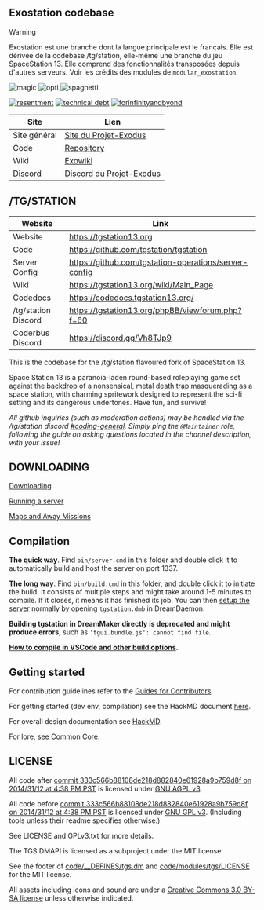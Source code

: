 ## Exostation codebase

> [!WARNING]
> Exostation est une branche dont la langue principale est le français. Elle est dérivée de la codebase /tg/station, elle-même une branche du jeu SpaceStation 13. Elle comprend des fonctionnalités transposées depuis d'autres serveurs. Voir les crédits des modules de `modular_exostation`.

![magic](https://forthebadge.com/images/badges/powered-by-black-magic.svg)
![opti](https://forthebadge.com/images/badges/0-percent-optimized.svg)
![spaghetti](https://forthebadge.com/images/badges/contains-tasty-spaghetti-code.svg)

[![resentment](.github/images/badges/built-with-resentment.svg)](.github/images/comics/131-bug-free.png)
[![technical debt](.github/images/badges/contains-technical-debt.svg)](.github/images/comics/106-tech-debt-modified.png)
[![forinfinityandbyond](.github/images/badges/made-in-byond.gif)](https://www.reddit.com/r/SS13/comments/5oplxp/what_is_the_main_problem_with_byond_as_an_engine/dclbu1a)

| Site         | Lien                                                                      |
| ------------ | ------------------------------------------------------------------------- |
| Site général | [Site du Projet-Exodus](https://exodus.thravalgur.ovh)                    |
| Code         | [Repository](https://github.com/Projet-Exodus/exostation)                 |
| Wiki         | [Exowiki](https://exodus.thravalgur.ovh/exowiki)                          |
| Discord      | [Discord du Projet-Exodus](https://exodus.thravalgur.ovh/exowiki/Discord) |

## /TG/STATION

| Website             | Link                                                  |
| ------------------- | ----------------------------------------------------- |
| Website             | https://tgstation13.org                               |
| Code                | https://github.com/tgstation/tgstation                |
| Server Config       | https://github.com/tgstation-operations/server-config |
| Wiki                | https://tgstation13.org/wiki/Main_Page                |
| Codedocs            | https://codedocs.tgstation13.org/                     |
| /tg/station Discord | https://tgstation13.org/phpBB/viewforum.php?f=60      |
| Coderbus Discord    | https://discord.gg/Vh8TJp9                            |

This is the codebase for the /tg/station flavoured fork of SpaceStation 13.

Space Station 13 is a paranoia-laden round-based roleplaying game set against the backdrop of a nonsensical, metal death trap masquerading as a space station, with charming spritework designed to represent the sci-fi setting and its dangerous undertones. Have fun, and survive!

_All github inquiries (such as moderation actions) may be handled via the /tg/station discord [#coding-general](https://discord.com/channels/326822144233439242/326831214667235328). Simply ping the `@Maintainer` role, following the guide on asking questions located in the channel description, with your issue!_

## DOWNLOADING

[Downloading](.github/guides/DOWNLOADING.md)

[Running a server](.github/guides/RUNNING_A_SERVER.md)

[Maps and Away Missions](.github/guides/MAPS_AND_AWAY_MISSIONS.md)

## Compilation

**The quick way**. Find `bin/server.cmd` in this folder and double click it to automatically build and host the server on port 1337.

**The long way**. Find `bin/build.cmd` in this folder, and double click it to initiate the build. It consists of multiple steps and might take around 1-5 minutes to compile. If it closes, it means it has finished its job. You can then [setup the server](.github/guides/RUNNING_A_SERVER.md) normally by opening `tgstation.dmb` in DreamDaemon.

**Building tgstation in DreamMaker directly is deprecated and might produce errors**, such as `'tgui.bundle.js': cannot find file`.

**[How to compile in VSCode and other build options](tools/build/README.md).**

## Getting started

For contribution guidelines refer to the [Guides for Contributors](.github/CONTRIBUTING.md).

For getting started (dev env, compilation) see the HackMD document [here](https://hackmd.io/@tgstation/HJ8OdjNBc#tgstation-Development-Guide).

For overall design documentation see [HackMD](https://hackmd.io/@tgstation).

For lore, [see Common Core](https://github.com/tgstation/common_core).

## LICENSE

All code after [commit 333c566b88108de218d882840e61928a9b759d8f on 2014/31/12 at 4:38 PM PST](https://github.com/tgstation/tgstation/commit/333c566b88108de218d882840e61928a9b759d8f) is licensed under [GNU AGPL v3](https://www.gnu.org/licenses/agpl-3.0.html).

All code before [commit 333c566b88108de218d882840e61928a9b759d8f on 2014/31/12 at 4:38 PM PST](https://github.com/tgstation/tgstation/commit/333c566b88108de218d882840e61928a9b759d8f) is licensed under [GNU GPL v3](https://www.gnu.org/licenses/gpl-3.0.html).
(Including tools unless their readme specifies otherwise.)

See LICENSE and GPLv3.txt for more details.

The TGS DMAPI is licensed as a subproject under the MIT license.

See the footer of [code/\_\_DEFINES/tgs.dm](./code/__DEFINES/tgs.dm) and [code/modules/tgs/LICENSE](./code/modules/tgs/LICENSE) for the MIT license.

All assets including icons and sound are under a [Creative Commons 3.0 BY-SA license](https://creativecommons.org/licenses/by-sa/3.0/) unless otherwise indicated.
